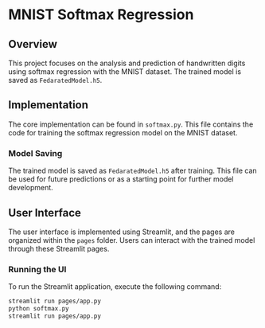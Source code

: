 # MNIST Softmax Regression

## Overview

This project focuses on the analysis and prediction of handwritten digits using softmax regression with the MNIST dataset. The trained model is saved as `FedaratedModel.h5`.

## Implementation

The core implementation can be found in `softmax.py`. This file contains the code for training the softmax regression model on the MNIST dataset.

### Model Saving

The trained model is saved as `FedaratedModel.h5` after training. This file can be used for future predictions or as a starting point for further model development.

## User Interface

The user interface is implemented using Streamlit, and the pages are organized within the `pages` folder. Users can interact with the trained model through these Streamlit pages.

### Running the UI

To run the Streamlit application, execute the following command:

```bash
streamlit run pages/app.py
python softmax.py
streamlit run pages/app.py
